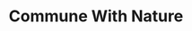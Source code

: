 ---
title: "Commune With Nature"
index:
  - commune-with-nature
permalink: /spells/commune-with-nature/
tags:
  - Spell
  - 5th Level
  - Divination
available_for:
  - Druid
  - Ranger
level: "5th Level"
school: "Divination"
comp:
  - V
  - S
cast_time: "1 Minute"
ritual: true
description: |
  You briefly become one with nature and gain knowledge of the surrounding territory. In the outdoors, the spell gives you knowledge of the land within 3 miles of you. In caves and other natural underground settings, the radius is limited to 300 feet. The spell doesn't function where nature has been replaced by construction, such as in dungeons and towns.

  You instantly gain knowledge of up to three facts of your choice about any of the following subjects as they relate to the area:

  - terrain and bodies of water

  - prevalent plants, minerals, animals, or peoples

  - powerful celestials, fey, fiends, elementals, or undead

  - influence from other planes of existence

  - buildings

  For example, you could determine the location of powerful undead in the area, the location of major sources of safe drinking water, and the location of any nearby towns.
excerpt: "You briefly become one with nature and gain knowledge of the surrounding territory."
source: "Basic Rules"
---
